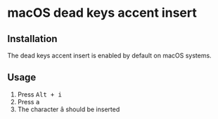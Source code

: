 # macOS dead keys accent insert

## Installation

The dead keys accent insert is enabled by default on macOS systems.

## Usage

1. Press <kbd>Alt + i</kbd>
2. Press <kbd>a</kbd>
3. The character <kbd>â</kbd> should be inserted